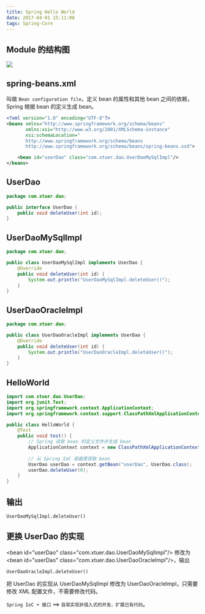 ```yaml
---
title: Spring Hello World
date: 2017-04-01 15:11:08
tags: Spring-Core
---
```

## Module 的结构图

![](/img/spring-core/HelloWorld.png)

## spring-beans.xml

叫做 `Bean configuration file`，定义 bean 的属性和其他 bean 之间的依赖，Spring 根据 bean 的定义生成 bean。

```xml
<?xml version="1.0" encoding="UTF-8"?>
<beans xmlns="http://www.springframework.org/schema/beans"
       xmlns:xsi="http://www.w3.org/2001/XMLSchema-instance"
       xsi:schemaLocation="
       http://www.springframework.org/schema/beans
       http://www.springframework.org/schema/beans/spring-beans.xsd">

    <bean id="userDao" class="com.xtuer.dao.UserDaoMySqlImpl"/>
</beans>
```

<!--more-->

## UserDao

```java
package com.xtuer.dao;

public interface UserDao {
    public void deleteUser(int id);
}
```

## UserDaoMySqlImpl

```java
package com.xtuer.dao;

public class UserDaoMySqlImpl implements UserDao {
    @Override
    public void deleteUser(int id) {
        System.out.println("UserDaoMySqlImpl.deleteUser()");
    }
}
```

## UserDaoOracleImpl

```java
package com.xtuer.dao;

public class UserDaoOracleImpl implements UserDao {
    @Override
    public void deleteUser(int id) {
        System.out.println("UserDaoOracleImpl.deleteUser()");
    }
}
```

## HelloWorld

```java
import com.xtuer.dao.UserDao;
import org.junit.Test;
import org.springframework.context.ApplicationContext;
import org.springframework.context.support.ClassPathXmlApplicationContext;

public class HelloWorld {
    @Test
    public void test() {
        // Spring 读取 bean 的定义文件并生成 bean
        ApplicationContext context = new ClassPathXmlApplicationContext("spring-beans.xml");
        
        // 从 Spring IoC 容器里获取 bean
        UserDao userDao = context.getBean("userDao", UserDao.class);
        userDao.deleteUser(0);
    }
}
```

## 输出

```
UserDaoMySqlImpl.deleteUser()
```

## 更换 UserDao 的实现

\<bean id="userDao" class="com.xtuer.dao.UserDaoMySqlImpl"/> 修改为
\<bean id="userDao" class="com.xtuer.dao.UserDaoOracleImpl"/>，输出

```
UserDaoOracleImpl.deleteUser()
```

把 UserDao 的实现从 UserDaoMySqlImpl 修改为 UserDaoOracleImpl，只需要修改 XML 配置文件，不需要修改代码。

`Spring IoC + 接口` ==> `容易实现非侵入式的开发，扩展已有代码`。